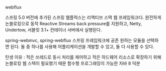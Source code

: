 webflux

스프링 5.0 버전에 추가된 스프링 웹플럭스는 리액티브 스택 웹 프레임워크다.
완전하게 논블로킹으로 동작
Reactive Streams back pressure를 지원하고, Netty, Undertow, 서블릿 3.1+ 컨테이너 서버에서 실행된다.

spring-webmvc, spring-webflux
스프링 프레임워크에 공존
원하는 모듈을 선택하면 된다.
둘 중 하나를 사용해 어플리케이션을 개발할 수 있고,
둘 다 사용할 수 있다.


탄생 이유 : 적은 쓰레드로 동시 처리를 제어하고 적은 하드웨어 리소스로 확장하기 위해 논블로킹 웹 스택이 필요했기 때문
함수형 프로그래밍이 가능한 자바 8 덕분
